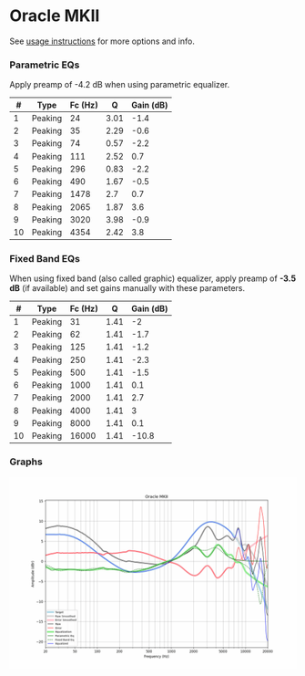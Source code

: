 # Oracle MKII
See [usage instructions](https://github.com/jaakkopasanen/AutoEq#usage) for more options and info.

### Parametric EQs
Apply preamp of -4.2 dB when using parametric equalizer.

|   # | Type    |   Fc (Hz) |    Q |   Gain (dB) |
|-----|---------|-----------|------|-------------|
|   1 | Peaking |        24 | 3.01 |        -1.4 |
|   2 | Peaking |        35 | 2.29 |        -0.6 |
|   3 | Peaking |        74 | 0.57 |        -2.2 |
|   4 | Peaking |       111 | 2.52 |         0.7 |
|   5 | Peaking |       296 | 0.83 |        -2.2 |
|   6 | Peaking |       490 | 1.67 |        -0.5 |
|   7 | Peaking |      1478 | 2.7  |         0.7 |
|   8 | Peaking |      2065 | 1.87 |         3.6 |
|   9 | Peaking |      3020 | 3.98 |        -0.9 |
|  10 | Peaking |      4354 | 2.42 |         3.8 |

### Fixed Band EQs
When using fixed band (also called graphic) equalizer, apply preamp of **-3.5 dB** (if available) and set gains manually with these parameters.

|   # | Type    |   Fc (Hz) |    Q |   Gain (dB) |
|-----|---------|-----------|------|-------------|
|   1 | Peaking |        31 | 1.41 |        -2   |
|   2 | Peaking |        62 | 1.41 |        -1.7 |
|   3 | Peaking |       125 | 1.41 |        -1.2 |
|   4 | Peaking |       250 | 1.41 |        -2.3 |
|   5 | Peaking |       500 | 1.41 |        -1.5 |
|   6 | Peaking |      1000 | 1.41 |         0.1 |
|   7 | Peaking |      2000 | 1.41 |         2.7 |
|   8 | Peaking |      4000 | 1.41 |         3   |
|   9 | Peaking |      8000 | 1.41 |         0.1 |
|  10 | Peaking |     16000 | 1.41 |       -10.8 |

### Graphs
![](./Oracle%20MKII.png)
